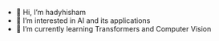 - 👋 Hi, I’m hadyhisham
- 👀 I’m interested in AI and its applications 
- 🌱 I’m currently learning Transformers and Computer Vision 


<!---
hadyhisham1/hadyhisham1 is a ✨ special ✨ repository because its `README.md` (this file) appears on your GitHub profile.
You can click the Preview link to take a look at your changes.
--->
